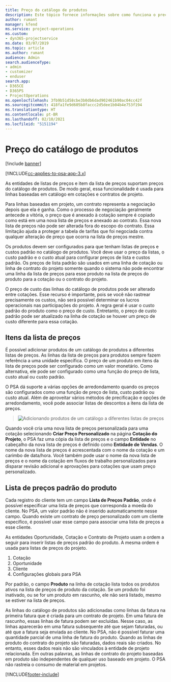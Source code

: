 ```yaml
---
title: Preço do catálogo de produtos
description: Este tópico fornece informações sobre como funciona o preço do catálogo de produtos no Dynamics 365 Project Service Automation (PSA).
author: rumant
manager: kfend
ms.service: project-operations
ms.custom:
- dyn365-projectservice
ms.date: 03/07/2019
ms.topic: article
ms.author: rumant
audience: Admin
search.audienceType:
- admin
- customizer
- enduser
search.app:
- D365CE
- D365PS
- ProjectOperations
ms.openlocfilehash: 3fb9b51d58cbe3b0db6dad902461b90ac04cc42f
ms.sourcegitcommit: 418fa1fe9d605b8faccc2d5dee1b04b4e753f194
ms.translationtype: HT
ms.contentlocale: pt-BR
ms.lasthandoff: 02/10/2021
ms.locfileid: "5151194"
---
```

# <a name="product-catalog-pricing"></a>Preço do catálogo de produtos 

[!include [banner](../includes/psa-now-project-operations.md)]

[!INCLUDE[cc-applies-to-psa-app-3.x](../includes/cc-applies-to-psa-app-3x.md)]


As entidades de listas de preços e item da lista de preços suportam preços do catálogo de produtos. De modo geral, essa funcionalidade é usada para linhas baseadas em catálogo em cotações e contratos de projeto.

Para linhas baseadas em projeto, um contrato representa a negociação depois que ela é ganha. Como o processo de negociação geralmente antecede a vitória, o preço que é anexado à cotação sempre é copiado como está em uma nova lista de preços e anexado ao contrato. Essa nova lista de preços não pode ser alterada fora do escopo do contrato. Essa limitação ajuda a proteger a tabela de tarifas que foi negociada contra qualquer alteração de preço que ocorra na lista de preços mestre.

Os produtos devem ser configurados para que tenham listas de preços e custos padrão no catálogo de produtos. Você deve usar o preço da listas, o custo padrão e o custo atual para configurar preços de lista e custos padrão. Os preços de lista padrão são usados em uma linha de cotação ou linha de contrato do projeto somente quando o sistema não pode encontrar uma linha da lista de preços para esse produto na lista de preços do produto para a cotação ou o contrato do projeto.

O preço de custo das linhas do catálogo de produtos pode ser alterado entre cotações. Esse recurso é importante, pois se você não rastrear precisamente os custos, não será possível determinar os lucros operacionais nas participações do projeto. A regra geral é usar o custo padrão do produto como o preço de custo. Entretanto, o preço de custo padrão pode ser atualizado na linha de cotação se houver um preço de custo diferente para essa cotação.

## <a name="price-list-items"></a>Itens da lista de preços

É possível adicionar produtos de um catálogo de produtos a diferentes listas de preços. As linhas da lista de preços para produtos sempre fazem referência a uma unidade específica. O preço de um produto em itens da lista de preços pode ser configurado como um valor monetário. Como alternativa, ele pode ser configurado como uma função do preço de lista, custo atual ou custo padrão.

O PSA dá suporte a várias opções de arredondamento quando os preços são configurados como uma função de preço de lista, custo padrão ou custo atual. Além de aproveitar vários métodos de precificação e opções de arredondamento, você pode associar listas de descontos a itens da lista de preços. 

> ![Adicionando produtos de um catálogo a diferentes listas de preços](media/basic-guide-16.png)

Quando você cria uma nova lista de preços personalizada para uma cotação selecionando **Criar Preço Personalizado** na página **Cotação do Projeto**, o PSA faz uma cópia da lista de preços e o campo **Entidade** no cabeçalho da nova lista de preços é definido como **Entidade de Vendas**. O nome da nova lista de preços é acrescentada com o nome da cotação e um carimbo de data/hora. Você também pode usar o nome da nova lista de preços e o nome da cotação em fluxos de trabalho personalizados para disparar revisão adicional e aprovações para cotações que usam preço personalizado.

 
## <a name="default-product-price-list"></a>Lista de preços padrão do produto
Cada registro do cliente tem um campo **Lista de Preços Padrão**, onde é possível especificar uma lista de preços que corresponda a moeda do cliente. No PSA, um valor padrão não é inserido automaticamente nesse campo. Quando existe um contrato de preço personalizado com um cliente específico, é possível usar esse campo para associar uma lista de preços a esse cliente.

As entidades Oportunidade, Cotação e Contrato de Projeto usam a ordem a seguir para inserir listas de preços padrão do produto. A mesma ordem é usada para listas de preços do projeto.

1.  Cotação
2.  Oportunidade
3.  Cliente
4.  Configurações globais para PSA

Por padrão, o campo **Produto** na linha de cotação lista todos os produtos ativos na lista de preços de produto da cotação. Se um produto foi inativado, ou se for um produto em rascunho, ele não será listado, mesmo se estiver na lista de preços. 

As linhas do catálogo de produtos são adicionadas como linhas da fatura na primeira fatura que é criada para um contrato de projeto. Em uma fatura de rascunho, essas linhas de fatura podem ser excluídas. Nesse caso, as linhas aparecerão em uma fatura subsequente até que sejam faturadas, ou até que a fatura seja enviada ao cliente. No PSA, não é possível faturar uma quantidade parcial de uma linha de fatura do produto. Quando as linhas de produto do contrato do projeto são faturadas, dados reais são criados. No entanto, esses dados reais não são vinculados à entidade de projeto relacionada. Em outras palavras, as linhas de contrato do projeto baseadas em produto são independentes de qualquer uso baseado em projeto. O PSA não rastreia o consumo de material em projetos.


[!INCLUDE[footer-include](../includes/footer-banner.md)]